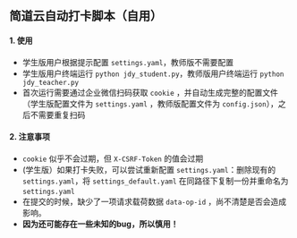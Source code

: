 ## 简道云自动打卡脚本（自用）
#### 1. 使用

- 学生版用户根据提示配置 `settings.yaml`，教师版不需要配置
- 学生版用户终端运行 `python jdy_student.py`，教师版用户终端运行 `python jdy_teacher.py`
- 首次运行需要通过企业微信扫码获取 `cookie` ，并自动生成完整的配置文件（学生版配置文件为 `settings.yaml` ，教师版配置文件为 `config.json`），之后不需要重复扫码

#### 2. 注意事项
- `cookie` 似乎不会过期，但 `X-CSRF-Token` 的值会过期
- (学生版）如果打卡失败，可以尝试重新配置 `settings.yaml`：删除现有的 `settings.yaml`，将 `settings_default.yaml` 在同路径下复制一份并重命名为 `settings.yaml`
- 在提交的时候，缺少了一项请求载荷数据 `data-op-id` ，尚不清楚是否会造成影响。
- **因为还可能存在一些未知的bug，所以慎用！**